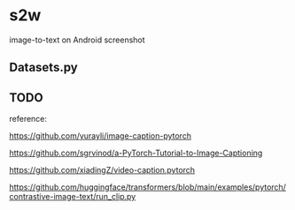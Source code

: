 # s2w
image-to-text on Android screenshot

## Datasets.py


## TODO


reference: 

https://github.com/yurayli/image-caption-pytorch

https://github.com/sgrvinod/a-PyTorch-Tutorial-to-Image-Captioning

https://github.com/xiadingZ/video-caption.pytorch

https://github.com/huggingface/transformers/blob/main/examples/pytorch/contrastive-image-text/run_clip.py
